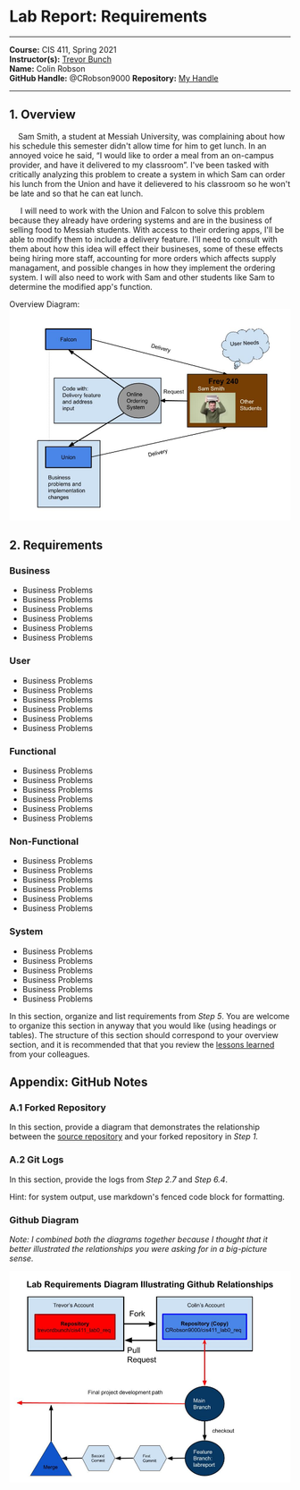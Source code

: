 # Lab Report: Requirements
___
**Course:** CIS 411, Spring 2021  
**Instructor(s):** [Trevor Bunch](https://github.com/trevordbunch)  
**Name:** Colin Robson  
**GitHub Handle:** @CRobson9000 
**Repository:** [My Handle](https://github.com/CRobson9000/cis411_lab0_req.git)  
___

## 1. Overview
&nbsp;&nbsp;&nbsp;&nbsp;Sam Smith, a student at Messiah University, was complaining about how his schedule this semester didn't allow time for him to get lunch.  In an annoyed voice he said, “I would like to order a meal from an on-campus provider, and have it delivered to my classroom”.  I've been tasked with critically analyzing this problem to create a system in which Sam can order his lunch from the Union and have it delievered to his classroom so he won't be late and so that he can eat lunch.

&nbsp;&nbsp;&nbsp;&nbsp;  I will need to work with the Union and Falcon to solve this problem because they already have ordering systems and are in the business of selling food to Messiah students.  With access to their ordering apps, I'll be able to modify them to include a delivery feature.  I'll need to consult with them about how this idea will effect their busineses, some of these effects being hiring more staff, accounting for more orders which affects supply managament, and possible changes in how they implement the ordering system.  I will also need to work with Sam and other students like Sam to determine the modified app's function.  

Overview Diagram:  
![Overview Image](../Lab_Requirements_Overview_Diagam.jpg)

## 2. Requirements
### Business ###

<ul>
    <li> Business Problems </li>
    <li> Business Problems </li>
    <li> Business Problems </li>
    <li> Business Problems </li>
    <li> Business Problems </li>
    <li> Business Problems </li>
</ul>

### User ###

<ul>
    <li> Business Problems </li>
    <li> Business Problems </li>
    <li> Business Problems </li>
    <li> Business Problems </li>
    <li> Business Problems </li>
    <li> Business Problems </li>
</ul>

### Functional ###

<ul>
    <li> Business Problems </li>
    <li> Business Problems </li>
    <li> Business Problems </li>
    <li> Business Problems </li>
    <li> Business Problems </li>
    <li> Business Problems </li>
</ul>

### Non-Functional ###

<ul>
    <li> Business Problems </li>
    <li> Business Problems </li>
    <li> Business Problems </li>
    <li> Business Problems </li>
    <li> Business Problems </li>
    <li> Business Problems </li>
</ul>

### System ###

<ul>
    <li> Business Problems </li>
    <li> Business Problems </li>
    <li> Business Problems </li>
    <li> Business Problems </li>
    <li> Business Problems </li>
    <li> Business Problems </li>
</ul>


In this section, organize and list requirements from *Step 5*.  You are welcome to organize this section in anyway that you would like (using headings or tables).  The structure of this section should correspond to your overview section, and it is recommended that that you review the [lessons learned](../lessonsLearned.md) from your colleagues.

## Appendix: GitHub Notes

### A.1 Forked Repository
In this section, provide a diagram that demonstrates the relationship between the [source repository](https://github.com/trevordbunch/cis411_lab0_req) and your forked repository in *Step 1.*  

### A.2 Git Logs
In this section, provide the logs from *Step 2.7* and *Step 6.4*.

Hint: for system output, use markdown's fenced code block for formatting.

### Github Diagram
<em>Note: I combined both the diagrams together because I thought that it better illustrated the relationships you were asking for in a big-picture sense. </em>

![Overview Image](../Lab_Requirements_GitHub.jpg)
